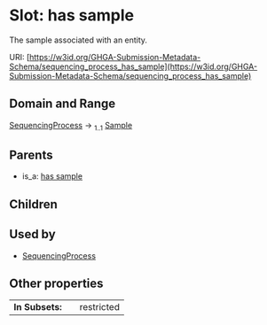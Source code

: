 
# Slot: has sample


The sample associated with an entity.

URI: [https://w3id.org/GHGA-Submission-Metadata-Schema/sequencing_process_has_sample](https://w3id.org/GHGA-Submission-Metadata-Schema/sequencing_process_has_sample)


## Domain and Range

[SequencingProcess](SequencingProcess.md) &#8594;  <sub>1..1</sub> [Sample](Sample.md)

## Parents

 *  is_a: [has sample](has_sample.md)

## Children


## Used by

 * [SequencingProcess](SequencingProcess.md)

## Other properties

|  |  |  |
| --- | --- | --- |
| **In Subsets:** | | restricted |

